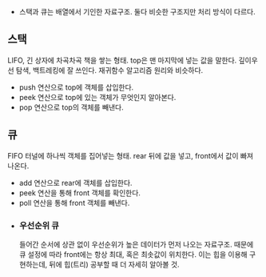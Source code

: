 * 스택과 큐는 배열에서 기인한 자료구조. 둘다 비슷한 구조지만 처리 방식이 다르다.

## 스택

LIFO, 긴 상자에 차곡차곡 책을 쌓는 형태. top은 맨 마지막에 넣는 값을 말한다. 깊이우선 탐색, 백트레킹에 잘 쓰인다. 재귀함수 알고리즘 원리와 비슷하다.
 
- push 연산으로 top에 객체를 삽입한다.
- peek 연산으로 top에 있는 객체가 무엇인지 알아본다.  
- pop 연산으로 top의 객체를 빼낸다.


## 큐

FIFO 터널에 하나씩 객체를 집어넣는 형태. rear 뒤에 값을 넣고, front에서 값이 빠져나온다.

- add 연산으로 rear에 객체를 삽입한다.
- peek 연산을 통해 front 객체를 확인한다.
- poll 연산을 통해 front 객체를 빼낸다. 

+ ### 우선순위 큐
  들어간 순서에 상관 없이 우선순위가 높은 데이터가 먼저 나오는 자료구조. 때문에 큐 설정에 따라 front에는 항상 최대, 혹은 최솟값이 위치한다. 이는 힙을 이용해 구현하는데, 뒤에 힙(트리) 공부할 때 더 자세히 알아볼 것. 
